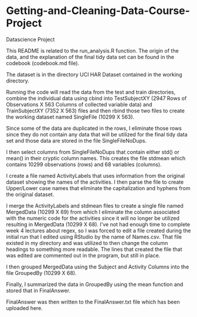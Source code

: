 # Getting-and-Cleaning-Data-Course-Project
Datascience Project

This README is related to the run_analysis.R function. The origin of the data, and the explanation of the final tidy data set can be found in the codebook (codebook.md file).


The dataset is in the directory UCI HAR Dataset contained in the working directory.

Running the code will read the data from the test and train directories, combine the individual data using cbind into TestSubjectXY (2947 Rows of Observations X 563 Columns of collected variable data) and TrainSubjectXY (7352 X 563) files and then rbind those two files to create the working dataset named SingleFile (10299 X 563).

Since some of the data are duplicated in the rows, I eliminate those rows since they do not contain any data that will be utilized for the final tidy data set and those data are stored in the file SingleFileNoDups.

I then select columns from SingleFileNoDups that contain either std() or mean() in their cryptic column names. This creates the file stdmean which contains 10299 observations (rows)  and 68 variables (columns).

I create a file named ActivityLabels that uses information from the original dataset showing the names of the activities.  I then parse the file to create Upper/Lower case names that eliminate the capitalization and hyphens from the original dataset.

I merge the ActivityLabels and stdmean files to create a single file named MergedData (10299 X 69) from which I eliminate the column associated with the numeric code for the activities since it will no longer be utilized resulting in MergedData (10299 X 68).  I've not had enough time to complete week 4 lectures about regex, so I was forced to edit a file created during the initial run that I edited using RStudio by the name of Names.csv.  That file existed in my directory and was utilized to then change the column headings to something more readable.  The lines that created the file that was edited are commented out in the program, but still in place.

I then grouped MergedData using the Subject and Activity Columns into the file GroupedBy (10299 X 68).

Finally, I summarized the data in GroupedBy using the mean function and stored that in FinalAnswer.

FinalAnswer was then written to the FinalAnswer.txt file which has been uploaded here.


